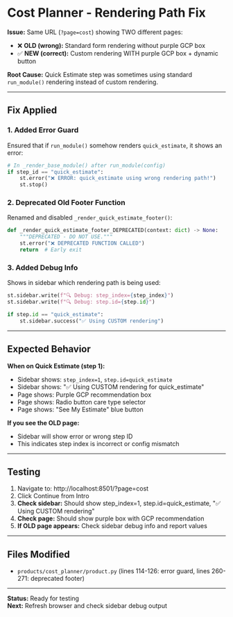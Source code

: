 # Cost Planner - Rendering Path Fix

**Issue:** Same URL (`?page=cost`) showing TWO different pages:
- ❌ **OLD (wrong):** Standard form rendering without purple GCP box
- ✅ **NEW (correct):** Custom rendering WITH purple GCP box + dynamic button

**Root Cause:** Quick Estimate step was sometimes using standard `run_module()` rendering instead of custom rendering.

---

## Fix Applied

### 1. Added Error Guard
Ensured that if `run_module()` somehow renders `quick_estimate`, it shows an error:

```python
# In _render_base_module() after run_module(config)
if step_id == "quick_estimate":
    st.error("❌ ERROR: quick_estimate using wrong rendering path!")
    st.stop()
```

### 2. Deprecated Old Footer Function
Renamed and disabled `_render_quick_estimate_footer()`:

```python
def _render_quick_estimate_footer_DEPRECATED(context: dict) -> None:
    """DEPRECATED - DO NOT USE."""
    st.error("❌ DEPRECATED FUNCTION CALLED")
    return  # Early exit
```

### 3. Added Debug Info
Shows in sidebar which rendering path is being used:

```python
st.sidebar.write(f"🔍 Debug: step_index={step_index}")
st.sidebar.write(f"🔍 Debug: step.id={step.id}")

if step.id == "quick_estimate":
    st.sidebar.success("✅ Using CUSTOM rendering")
```

---

## Expected Behavior

**When on Quick Estimate (step 1):**
- Sidebar shows: `step_index=1`, `step.id=quick_estimate`
- Sidebar shows: "✅ Using CUSTOM rendering for quick_estimate"
- Page shows: Purple GCP recommendation box
- Page shows: Radio button care type selector
- Page shows: "See My Estimate" blue button

**If you see the OLD page:**
- Sidebar will show error or wrong step ID
- This indicates step index is incorrect or config mismatch

---

## Testing

1. Navigate to: http://localhost:8501/?page=cost
2. Click Continue from Intro
3. **Check sidebar:** Should show step_index=1, step.id=quick_estimate, "✅ Using CUSTOM rendering"
4. **Check page:** Should show purple box with GCP recommendation
5. **If OLD page appears:** Check sidebar debug info and report values

---

## Files Modified

- `products/cost_planner/product.py` (lines 114-126: error guard, lines 260-271: deprecated footer)

---

**Status:** Ready for testing  
**Next:** Refresh browser and check sidebar debug output
